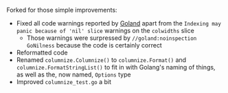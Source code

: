 Forked for those simple improvements:

* Fixed all code warnings reported by [Goland](https://www.jetbrains.com/go/) apart 
from the `Indexing may panic because of 'nil' slice` warnings on the `colwidths` slice
  * Those warnings were surpressed by `//goland:noinspection GoNilness` because the code 
  is certainly correct
* Reformatted code
* Renamed `columnize.Columnize()` to `columnize.Format()` and `columnize.FormatStringList()` 
to fit in with Golang's naming of things, as well as the, now named, `Options` type
* Improved `columnize_test.go` a bit
